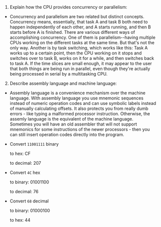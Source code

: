 <!-- Answers to the Short Answer Essay Questions go here -->

1. Explain how the CPU provides concurrency or parallelism:
- Concurrency and parallelism are two related but distinct concepts.
Concurrency means, essentially, that task A and task B both need to happen independently of each other, and A starts running, and then B starts before A is finished.
There are various different ways of accomplishing concurrency. One of them is parallelism--having multiple CPUs working on the different tasks at the same time. But that's not the only way. Another is by task switching, which works like this: Task A works up to a certain point, then the CPU working on it stops and switches over to task B, works on it for a while, and then switches back to task A. If the time slices are small enough, it may appear to the user that both things are being run in parallel, even though they're actually being processed in serial by a multitasking CPU.

2. Describe assembly language and machine language:
- Assembly language is a convenience mechanism over the machine language. With assembly language you use mnemonic sequences instead of numeric operation codes and can use symbolic labels instead of manually calculating offsets. It also protects you from really dumb errors - like typing a malformed processor instruction.
Otherwise, the assemly language is the equivalent of the machine language. Sometimes you will have an old assembler that will not support mnemonics for some instructions of the newer processors - then you can still insert operation codes directly into the program.

* Convert `11001111` binary

    to hex: CF

    to decimal: 207


* Convert `4C` hex

    to binary:  01001100

    to decimal:  76


* Convert `68` decimal

    to binary:  01000100

    to hex: 44